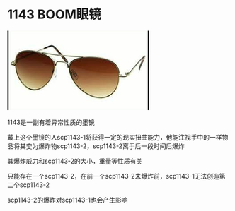 # 1143 BOOM眼镜
![Alt text](image.png)

1143是一副有着异常性质的墨镜

戴上这个墨镜的人scp1143-1将获得一定的现实扭曲能力，他能注视手中的一样物品将其变为爆炸物scp1143-2，scp1143-2离手后一段时间后爆炸

其爆炸威力和scp1143-2的大小，重量等性质有关

只能存在一个scp1143-2，在前一个scp1143-2未爆炸前，scp1143-1无法创造第二个scp1143-2

scp1143-2的爆炸对scp1143-1也会产生影响